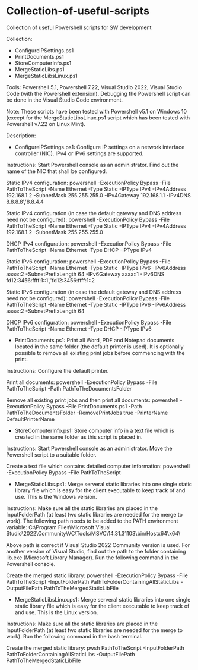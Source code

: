 # Collection-of-useful-scripts
Collection of useful Powershell scripts for SW development

Collection:
- ConfigureIPSettings.ps1
- PrintDocuments.ps1
- StoreComputerInfo.ps1
- MergeStaticLibs.ps1
- MergeStaticLibsLinux.ps1

Tools: Powershell 5.1, Powershell 7.22, Visual Studio 2022, Visual Studio Code (with the Powershell extension). 
Debugging the Powershell script can be done in the Visual Studio Code environment.

Note: These scripts have been tested with Powershell v5.1 on Windows 10 (except for the MergeStaticLibsLinux.ps1 script which has been tested with Powershell v7.22 on Linux Mint).

Description: 

- ConfigureIPSettings.ps1: 
Configure IP settings on a network interface controller (NIC). IPv4 or IPv6 settings are supported.

Instructions: Start Powershell console as an administrator. Find out the name of the NIC that shall be configured.

Static IPv4 configuration: 
powershell -ExecutionPolicy Bypass -File PathToTheScript -Name Ethernet -Type Static -IPType IPv4 -IPv4Address 192.168.1.2 -SubnetMask 255.255.255.0 -IPv4Gateway 192.168.1.1 -IPv4DNS 8.8.8.8','8.8.4.4

Static IPv4 configuration (in case the default gateway and DNS address need not be configured): 
powershell -ExecutionPolicy Bypass -File PathToTheScript -Name Ethernet -Type Static -IPType IPv4 -IPv4Address 192.168.1.2 -SubnetMask 255.255.255.0 

DHCP IPv4 configuration: 
powershell -ExecutionPolicy Bypass -File PathToTheScript -Name Ethernet -Type DHCP -IPType IPv4

Static IPv6 configuration: 
powershell -ExecutionPolicy Bypass -File PathToTheScript -Name Ethernet -Type Static -IPType IPv6 -IPv6Address aaaa::2 -SubnetPrefixLength 64 -IPv6Gateway aaaa::1 -IPv6DNS fd12:3456:ffff:1::1','fd12:3456:ffff:1::2

Static IPv6 configuration (in case the default gateway and DNS address need not be configured): 
powershell -ExecutionPolicy Bypass -File PathToTheScript -Name Ethernet -Type Static -IPType IPv6 -IPv6Address aaaa::2 -SubnetPrefixLength 64

DHCP IPv6 configuration: 
powershell -ExecutionPolicy Bypass -File PathToTheScript -Name Ethernet -Type DHCP -IPType IPv6

- PrintDocuments.ps1: Print all Word, PDF and Notepad documents located in the same folder (the default printer is used).
It is optionally possible to remove all existing print jobs before commencing with the print.

Instructions: Configure the default printer.

Print all documents: 
powershell -ExecutionPolicy Bypass -File PathToTheScript -Path PathToTheDocumentsFolder

Remove all existing print jobs and then print all documents: 
powershell -ExecutionPolicy Bypass -File PrintDocuments.ps1 -Path PathToTheDocumentsFolder -RemovePrintJobs true -PrinterName DefaultPrinterName

- StoreComputerInfo.ps1: Store computer info in a text file which is created in the same folder as this script is placed in.

Instructions: Start Powershell console as an administrator. Move the Powershell script to a suitable folder.

Create a text file which contains detailed computer information:
powershell -ExecutionPolicy Bypass -File PathToTheScript

- MergeStaticLibs.ps1: Merge serveral static libraries into one single static library file which is easy for the client executable to keep track of and use. This is the Windows version.

Instructions: Make sure all the static libraries are placed in the InputFolderPath (at least two static libraries are needed for the merge to work).
The following path needs to be added to the PATH environment variable: 
C:\Program Files\Microsoft Visual Studio\2022\Community\VC\Tools\MSVC\14.31.31103\bin\Hostx64\x64\

Above path is correct if Visual Studio 2022 Community version is used. For another version of Visual Studio, find out the path to the folder containing 
lib.exe (Microsoft Library Manager). Run the following command in the Powershell console.

Create the merged static library:
powershell -ExecutionPolicy Bypass -File PathToTheScript -InputFolderPath PathToFolderContainingAllStaticLibs -OutputFilePath PathToTheMergedStaticLibFile

- MergeStaticLibsLinux.ps1: Merge serveral static libraries into one single static library file which is easy for the client executable to keep track of and use. This is the Linux version.

Instructions: Make sure all the static libraries are placed in the InputFolderPath (at least two static libraries are needed for the merge to work).
Run the following command in the bash terminal.

Create the merged static library:
pwsh PathToTheScript -InputFolderPath PathToFolderContainingAllStaticLibs -OutputFilePath PathToTheMergedStaticLibFile
